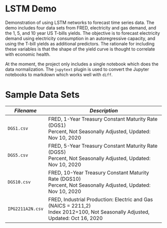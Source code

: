 # LSTM Demo

Demonstration of using LSTM networks to forecast time series data. The demo includes four data sets from FRED, electricity and gas demand, and the 1, 5, and 10 year US T-bills yields. The objective is to forecast electricity demand using electricity consumption in an autoregressive capacity, and using the T-bill yields as additional predictors. The rationale for including these variables is that the shape of the yield curve is thought to correlate with economic health.

At the moment, the project only includes a single notebook which does the data normalization. The `jupytext` plugin is used to convert the Jupyter notebooks to markdown which works well with `diff`.

# Sample Data Sets

| *Filename*       | *Description*                                           |
| ---------------- | ------------------------------------------------------- |
| `DGS1.csv`       | FRED, 1-Year Treasury Constant Maturity Rate (DGS1)<br>Percent, Not Seasonally Adjusted, Updated: Nov 10, 2020                   |
| `DGS5.csv`       | FRED, 5-Year Treasury Constant Maturity Rate (DGS5)<br>Percent, Not Seasonally Adjusted, Updated: Nov 10, 2020                   |
| `DGS10.csv`      | FRED, 10-Year Treasury Constant Maturity Rate (DGS10)<br>Percent, Not Seasonally Adjusted, Updated: Nov 10, 2020                 |
| `IPG2211A2N.csv` | FRED, Industrial Production: Electric and Gas (NAICS = 2211,2)<br>Index 2012=100, Not Seasonally Adjusted, Updated: Oct 16, 2020 |
